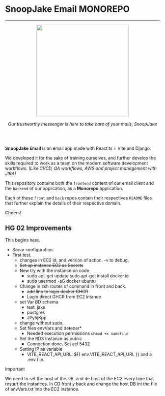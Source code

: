 # SnoopJake Email MONOREPO

--- 

<p align="center">
<img src="https://github.com/Tech-Fellows-SnoopJake/EmailServer/assets/49454068/b2438f2d-fa21-405e-94ed-c5e25c4140ea"  width="300" height="300" />
</p>
<p align="center"><i>Our trustworthy messenger is here to take care of your mails, SnoopJake</i></p>
<br>
<br>

**SnoopJake Email** is an email app made with React.ts + Vite and Django.

We developed it for the sake of training ourselves, and further develop the skills required to work as a team on the modern software development workflows.
_(Like CI/CD, QA workflows, AWS and project management with JIRA)_

This repository contains both the `frontend` content of our email client and the `backend` of our application, as a **Monorepo** application.

Each of these `front` and `back` repos contain their respectives `README` files that further explain the details of their respective domain.

Cheers!

## HG 02 Improvements

This begins here.

- Sonar configuration.
- First test.
  - changes in EC2 id, and versión of action. -v to debug.
  - ~~Set up instance EC2 as Secrets~~
  - New try with the instance on code
    - sudo apt-get update
      sudo apt-get install docker.io
    - sudo usermod -aG docker ubuntu
  - Change in ssh routes of command in front and back.
    - ~~add line to login docker GHCR~~
    - Login direct GHCR from EC2 intance
  - set Var BD schema
    - test_jake
    - postgres
    - JPy5jKpp
  - change without sudo.
  - Set files envVars and detener\*
    - Needed execution permissions `chmod +x namefile`
  - Set the RDS Instance as public
    - Connection done. Set acl 5432
  - Setting IP as variable
    - VITE_REACT_API_URL: ${{ env.VITE_REACT_API_URL }} and a .env file.

> [!IMPORTANT]
> We need to set the host of the DB, and de host of the EC2 every time that restart the instances.
> In CD front y back and change the host DB int the file of envVars.txt into the EC2 Instance.
